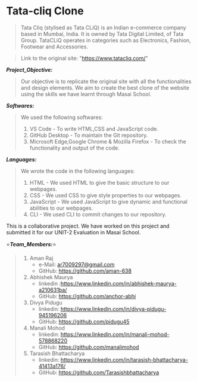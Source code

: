 # Tata-cliq Clone

>Tata Cliq (stylised as Tata CLiQ) is an Indian e-commerce company based in Mumbai, India. It is owned by Tata Digital Limited, of Tata Group. TataCLiQ operates in categories such as Electronics, Fashion, Footwear and Accessories.

>Link to the original site: "https://www.tatacliq.com/"

***Project_Objective:***
>Our objective is to replicate the original site with all the functionalities and design elements. We aim to create the best clone of the website using the skills we have learnt through Masai School.

***Softwares:***
>We used the following softwares: 
>1. VS Code - To write HTML,CSS and JavaScript code. 
>2. GitHub Desktop - To maintain the Git repository. 
>3. Microsoft Edge,Google Chrome & Mozilla Firefox - To check the functionality and output of the code.


***Languages:***
>We wrote the code in the following languages: 
>1. HTML - We used HTML to give the basic structure to our webpages. 
>2. CSS - We used CSS to give style properties to our webpages. 
>3. JavaScript - We used JavaScript to give dynamic and functional abilities to our webpages. 
>4. CLI - We used CLI to commit changes to our repository.



This is a collaborative project. We have worked on this project and submitted it for our UNIT-2 Evaluation in Masai School.

:star:***Team_Members:***:star: 
  >1. Aman Raj
   >    - e-Mail: ar7009297@gmail.com
   >    - GitHub: https://github.com/aman-638 
  >2. Abhishek Maurya
   >    - linkedin :https://www.linkedin.com/in/abhishek-maurya-a210631ba/
   >    - GitHub: https://github.com/anchor-abhi 
  >3. Divya Pidugu
   >    - linkedin: https://www.linkedin.com/in/divya-pidugu-945196206
   >    - GitHub: https://github.com/pidugu45
  >4. Manali Mohod 
   >    - linkedin: https://www.linkedin.com/in/manali-mohod-578868220
   >    - GitHub: https://github.com/manalimohod 
  >5. Tarasish Bhattacharya
   >    - linkedin: https://www.linkedin.com/in/tarasish-bhattacharya-41413a176/
   >    - GitHub: https://github.com/Tarasishbhattacharya 



